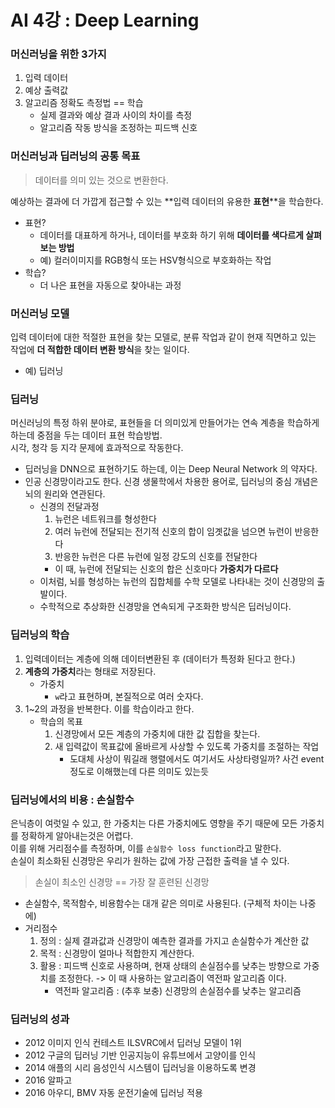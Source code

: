 # AI 4강 : Deep Learning


### 머신러닝을 위한 3가지
1. 입력 데이터
2. 예상 출력값
3. 알고리즘 정확도 측정법 == 학습
    - 실제 결과와 예상 결과 사이의 차이를 측정
    - 알고리즘 작동 방식을 조정하는 피드백 신호


### 머신러닝과 딥러닝의 공통 목표
> 데이터를 의미 있는 것으로 변환한다.

예상하는 결과에 더 가깝게 접근할 수 있는 **입력 데이터의 유용한 __표현__**을 학습한다.

- 표현?
    + 데이터를 대표하게 하거나, 데이터를 부호화 하기 위해 **데이터를 색다르게 살펴보는 방법**
    + 예) 컬러이미지를 RGB형식 또는 HSV형식으로 부호화하는 작업
- 학습?
    + 더 나은 표현을 자동으로 찾아내는 과정

### 머신러닝 모델
입력 데이터에 대한 적절한 표현을 찾는 모델로, 분류 작업과 같이 현재 직면하고 있는 작업에 **더 적합한 데이터 변환 방식**을 찾는 일이다.

- 예) 딥러닝

### 딥러닝
머신러닝의 특정 하위 분야로, 표현들을 더 의미있게 만들어가는 연속 계층을 학습하게 하는데 중점을 두는 데이터 표현 학습방법.  
시각, 청각 등 지각 문제에 효과적으로 작동한다.

- 딥러닝을 DNN으로 표현하기도 하는데, 이는 Deep Neural Network 의 약자다.
- 인공 신경망이라고도 한다. 신경 생물학에서 차용한 용어로, 딥러닝의 중심 개념은 뇌의 원리와 연관된다.
    + 신경의 전달과정
        1. 뉴런은 네트워크를 형성한다
        2. 여러 뉴런에 전달되는 전기적 신호의 합이 임곗값을 넘으면 뉴런이 반응한다
        3. 반응한 뉴런은 다른 뉴런에 일정 강도의 신호를 전달한다
        - 이 때, 뉴런에 전달되는 신호의 합은 신호마다 **가중치가 다르다**
    + 이처럼, 뇌를 형성하는 뉴런의 집합체를 수학 모델로 나타내는 것이 신경망의 출발이다.
    + 수학적으로 추상화한 신경망을 연속되게 구조화한 방식은 딥러닝이다.

### 딥러닝의 학습
1. 입력데이터는 계층에 의해 데이터변환된 후 (데이터가 특정화 된다고 한다.)
2. **계층의 가중치**라는 형태로 저장된다.
    - 가중치
        + `w`라고 표현하며, 본질적으로 여러 숫자다.
3. 1~2의 과정을 반복한다. 이를 학습이라고 한다.
    - 학습의 목표
        1. 신경망에서 모든 계층의 가중치에 대한 값 집합을 찾는다.
        2. 새 입력값이 목표값에 올바르게 사상할 수 있도록 가중치를 조절하는 작업
            - 도대체 사상이 뭐길래 행렬에서도 여기서도 사상타령일까? 사건 event정도로 이해했는데 다른 의미도 있는듯

### 딥러닝에서의 비용 : 손실함수
은닉층이 여럿일 수 있고, 한 가중치는 다른 가중치에도 영향을 주기 때문에 모든 가중치를 정확하게 알아내는것은 어렵다.  
이를 위해 거리점수를 측정하며, 이를 `손실함수 loss function`라고 말한다.  
손실이 최소화된 신경망은 우리가 원하는 값에 가장 근접한 출력을 낼 수 있다.  

> 손실이 최소인 신경망 == 가장 잘 훈련된 신경망

- 손실함수, 목적함수, 비용함수는 대개 같은 의미로 사용된다. (구체적 차이는 나중에)
- 거리점수
    1. 정의 : 실제 결과값과 신경망이 예측한 결과를 가지고 손실함수가 계산한 값
    2. 목적 : 신경망이 얼마나 적합한지 계산한다.
    3. 활용 : 피드백 신호로 사용하며, 현재 상태의 손실점수를 낮추는 방향으로 가중치를 조정한다. -> 이 때 사용하는 알고리즘이 역전파 알고리즘 이다.
        + 역전파 알고리즘 : (추후 보충) 신경망의 손실점수를 낮추는 알고리즘

### 딥러닝의 성과
- 2012 이미지 인식 컨테스트 ILSVRC에서 딥러닝 모델이 1위
- 2012 구글의 딥러닝 기반 인공지능이 유튜브에서 고양이를 인식
- 2014 애플의 시리 음성인식 시스템이 딥러닝을 이용하도록 변경
- 2016 알파고
- 2016 아우디, BMV 자동 운전기술에 딥러닝 적용


